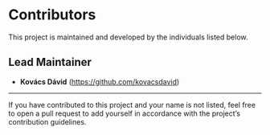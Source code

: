 # Contributors

This project is maintained and developed by the individuals listed below.

## Lead Maintainer

- **Kovács Dávid** (https://github.com/kovacsdavid)

---

If you have contributed to this project and your name is not listed, feel free to open a pull request to add yourself in accordance with the project’s contribution guidelines.

